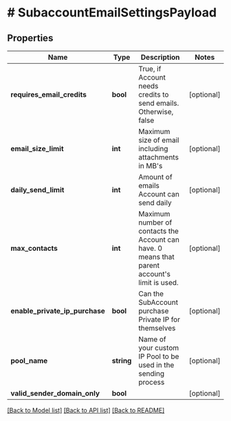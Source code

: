 # # SubaccountEmailSettingsPayload

## Properties

Name | Type | Description | Notes
------------ | ------------- | ------------- | -------------
**requires_email_credits** | **bool** | True, if Account needs credits to send emails. Otherwise, false | [optional]
**email_size_limit** | **int** | Maximum size of email including attachments in MB&#39;s | [optional]
**daily_send_limit** | **int** | Amount of emails Account can send daily | [optional]
**max_contacts** | **int** | Maximum number of contacts the Account can have. 0 means that parent account&#39;s limit is used. | [optional]
**enable_private_ip_purchase** | **bool** | Can the SubAccount purchase Private IP for themselves | [optional]
**pool_name** | **string** | Name of your custom IP Pool to be used in the sending process | [optional]
**valid_sender_domain_only** | **bool** |  | [optional]

[[Back to Model list]](../../README.md#models) [[Back to API list]](../../README.md#endpoints) [[Back to README]](../../README.md)
